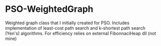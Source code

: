 # PSO-WeightedGraph
Weighted graph class that I initially created for PSO.
Includes implementation of least-cost path search and k-shortest path search (Yen's) algorithms.
For efficiency relies on external FibonnaciHeap dll (not mine)
